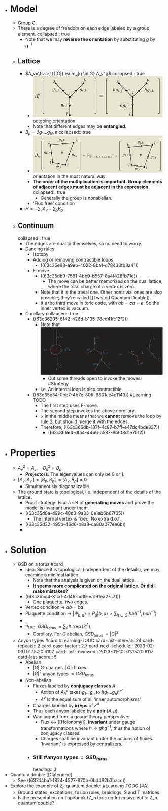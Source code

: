 - # Model
	- Group G.
	- There is a degree of freedom on each edge labeled by a group element.
	  collapsed:: true
		- Note that we may **reverse the orientation** by substituting $g$ by $g^{-1}$
	- ## Lattice
		- $A_v=\frac{1}{|G|} \sum_{g \in G} A_v^g$
		  collapsed:: true
			- ![image.png](../assets/image_1671109047284_0.png)
			  outgoing orientation.
			- Note that different edges may be **entangled**.
		- $B_p=\delta g_1 ... g_N, e$
		  collapsed:: true
			- ![image.png](../assets/image_1671108991839_0.png)
			  orientation in the most natural way.
			- **The order of the multiplication is important. Group elements of adjacent edges must be adjacent in the expression.**
			  collapsed:: true
				- Generally the group is nonabelian.
			- 'Flux free' condition
		- $H=-\sum_{v } A_v-\sum_{p } B_p$
	- ## Continuum
	  collapsed:: true
		- The edges are dual to themselves, so no need to worry.
		- Dancing rules
			- Isotopy
			- Adding or removing contractible loops
				- ((63c35e83-e9eb-4022-8ba1-d78433fb3a41))
			- F-move
				- ((63c35db9-7581-4bb9-b557-8a4f428fb71e))
					- The move can be better memorized on the dual lattice, where the total charge of a vertex is zero.
				- Note that it is the trivial one. Other nontrivial ones are also possible; they're called [[Twisted Quantum Double]].
				- It's the third move in toric code, with $ab=ca=e$. So the inner vertex is vacuum.
		- Corollary
		  collapsed:: true
			- ((63c36205-6142-426d-b135-78ed41fc12f2))
				- Note that ![image.png](../assets/image_1673750138277_0.png)
					- Cut some threads open to invoke the moves! #Strategy
				- i.e. An internal loop is also contractible.
			- ((63c35e34-0bb7-4b7e-80ff-9801ce4c1143)) #Learning-TODO
				- The first step uses F-move.
				- The second step invokes the above corollary.
				- $\times$ in the middle means that we **cannot** remove the loop by rule 2, but should merge it with the edges.
				- Therefore, ((63c366db-187f-4c87-b7ff-e47dc4bde837))
					- ((63c366e4-dfa4-4466-a587-8b6f8d1e7512))
- # Properties
	- $A_v^2=A_v, \quad B_p^2=B_p$
		- **Projectors**. The eigenvalues can only be 0 or 1.
	- $\left[A_v, A_v'\right]=\left[B_p, B_{p^{\prime}}\right]=\left[A_v, B_p\right]=0$
		- Simultaneously diagonalizable.
	- The ground state is topological, i.e. independent of the details of the lattice.
		- Proof strategy: Find a set of **generating moves** and prove the model is invariant under them.
		- ((63c35d0a-d99c-40d3-9a33-0e1ab6b67f35))
			- The internal vertex is fixed. No extra d.o.f.
		- ((63c35d32-495b-46d6-b8a8-ca80a077ee6b))
		-
- # Solution
	- GSD on a torus #card
		- Idea: Since it is topological (independent of the details), we may examine a minimal lattice.
			- Note that the analysis is given on the dual lattice.
			- **It seems more complicated on the original lattice. Or did I make mistakes?**
		- ((63c3b5c4-31cd-4d46-ac19-ea191ea27c71))
			- One plaquette, two edges.
		- Vertex condition -> $ab=ba$
		- Plaquette condition -> $\left|\Psi_{b, a}\right\rangle \propto \hat{P}_\beta|b, a\rangle \propto \sum_{h \in G}\left|h b h^{-1}, h a h^{-1}\right\rangle$
		-
		- Prop. $G S D_{\text {torus }}=\sum_A \# \operatorname{irrep}\left(Z^A\right)$.
			- Corollary. For $G$ abelian, $G S D_{\text {torus }}=|G|^2$
	- Anyon types #card #Learning-TODO
	  card-last-interval:: 24
	  card-repeats:: 2
	  card-ease-factor:: 2.7
	  card-next-schedule:: 2023-02-03T01:15:20.610Z
	  card-last-reviewed:: 2023-01-10T01:15:20.611Z
	  card-last-score:: 5
		- Abelian
			- $|G|$ G-charges, $|G|$-fluxes.
			- $|G|^2$ anyon types $=G S D_{\text {torus }}$
		- Non-abelian
			- Fluxes labeled by **conjugacy classes** $A$
				- Action of $A^v_h$ takes $g_1...g_n$ to $hg_1...g_nh^{-1}$
				- $A^v$ is the equal sum of all 'inner automorphisms'
			- Charges labeled by **irreps** of $Z^A$
			- Thus each anyon labeled by a **pair** $(A, \mu)$.
			- Wan argued from a gauge theory perspective.
				- Flux <-> [[Holonomy]]. **Invariant** under gauge transformations where $h \rightarrow g h g^{-1}$, thus the notion of conjugacy classes.
				- Charges shall be invariant under the actions of fluxes. 'Invariant' is expressed by centralizers.
			- ### Still $\text{\# anyon types}=GSD_{torus}$
			  heading:: 3
- Quantum double [[Category]]
	- See ((63744ba1-f824-4527-870b-0bd482b3bacc))
- Explore the example of $Z_n$ quantum double. #Learning-TODO [#A]
	- Ground states, excitations, fusion rules, braidings, S and T matrices.
	- Is the presentation on Topobook (Z_n toric code) equivalent to Z_n quantum double?